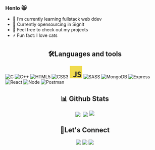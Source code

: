 ### Henlo 😸
- 🔭 I’m currently learning fullstack web ddev
- 💬 Currently opensourcing in SignIt
- 🙌 Feel free to check out my projects
- ⚡ Fun fact: I love cats 
<h2 align = "center">🛠️Languages and tools </h2>
<p>
<img src="https://cdn.jsdelivr.net/gh/devicons/devicon/icons/c/c-original.svg" alt = "C" width = "40" height ="40" >
<img src="https://cdn.jsdelivr.net/gh/devicons/devicon/icons/cplusplus/cplusplus-original.svg" alt = "C++" width = "40" height ="40"/>
<img src="https://cdn.jsdelivr.net/gh/devicons/devicon/icons/html5/html5-original.svg" alt = "HTML5" width = "40" height ="40"/>
<img src="https://cdn.jsdelivr.net/gh/devicons/devicon/icons/css3/css3-original.svg" alt = "CSS3" width = "40" height ="40"/>
<img src="https://raw.githubusercontent.com/devicons/devicon/master/icons/javascript/javascript-original.svg" alt="javascript" width="40" height="40"/>
<img src="https://cdn.jsdelivr.net/gh/devicons/devicon/icons/sass/sass-original.svg" alt="SASS" width="40" height="40"/>
<img src="https://cdn.jsdelivr.net/gh/devicons/devicon@latest/icons/mongodb/mongodb-original.svg" alt = "MongoDB" width = "40" height = "40"/>
<img src="https://cdn.jsdelivr.net/gh/devicons/devicon@latest/icons/express/express-original.svg" alt = "Express" width = "40" height = "40"/>
<img src="https://cdn.jsdelivr.net/gh/devicons/devicon/icons/react/react-original-wordmark.svg" alt = "React" width = "40" height = "40">
<img src="https://cdn.jsdelivr.net/gh/devicons/devicon@latest/icons/nodejs/nodejs-original.svg" alt = "Node" width = "40" height = "40"/>
<img src="https://cdn.jsdelivr.net/gh/devicons/devicon@latest/icons/postman/postman-original.svg" alt = "Postman" width = "40" height = "40"/>

</p>

<h2 align = center> 📊 Github Stats </h2>
<div align = "center">
<img width = 410 align="center" src="https://streak-stats.demolab.com/?user=kabir-afk&theme=dark" />
&nbsp;<img align="center" src="https://github-readme-stats.vercel.app/api/top-langs?username=kabir-afk&layout=compact&langs_count=8&hide=typescript,less&&theme=dark" />
<img src = "https://github-readme-stats.vercel.app/api?username=kabir-afk&show_icons=true&theme=dark">
</div>

<h2 align = "center">📱Let's Connect </h2>
<p align = "center">
<a href = "https://www.frontendmentor.io/profile/kabir-afk" target="_blank"><img src = "https://www.frontendmentor.io/static/images/logo-desktop.svg"></a>
<a href = "https://leetcode.com/kabiraxxx/" target="_blank"><img src = "https://upload.wikimedia.org/wikipedia/commons/1/19/LeetCode_logo_black.png" width = "40" height = "auto"></a>
<a href = "https://cssbattle.dev/player/kabiraaaaa" target="_blank"><img src = "https://cssbattle.dev/images/logo-new-glyph.svg" width = "40" height = "auto"></a>
</p>
